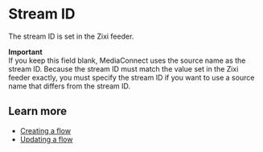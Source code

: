 # Stream ID<a name="hp-flow-stream-id"></a>

The stream ID is set in the Zixi feeder\.

**Important**  
If you keep this field blank, MediaConnect uses the source name as the stream ID\. Because the stream ID must match the value set in the Zixi feeder exactly, you must specify the stream ID if you want to use a source name that differs from the stream ID\.

## Learn more<a name="hp-flow-stream-id-learn"></a>
+ [Creating a flow](https://docs.aws.amazon.com/mediaconnect/latest/ug/flows-create.html?icmpid=docs_mediaconnect_help_panel_hp-create-flow)
+ [Updating a flow](https://docs.aws.amazon.com/mediaconnect/latest/ug/flows-update.html?icmpid=docs_mediaconnect_help_panel_hp-create-flow)